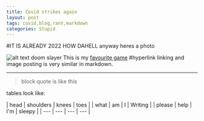 ```yaml
---
title: Covid strikes again
layout: post
tags: covid,blog,rant,markdown
categories: Stupid
---
```


#IT IS ALREADY 2022 HOW DAHELL
anyway heres a photo

![alt text doom slayer](https://en.wikipedia.org/wiki/File:Cover_Art_of_Doom_Eternal.png)
This is my [favourite game](https://en.wikipedia.org/wiki/File:Cover_Art_of_Doom_Eternal.png)
#hyperlink linking and image posting is very similar in markdown.
 
 -------------------------
 
 >block quote
 >is like this


tables look like:

| head | shoulders | knees | toes |
| what | am | I | Writing |
| please | help | I'm | sleepy |
| --- | --- | --- | --- |
